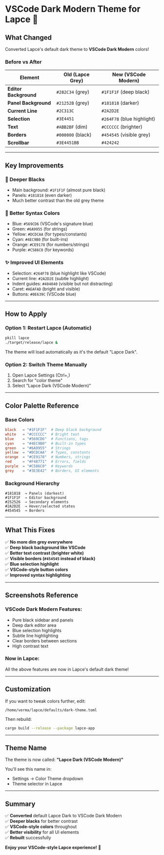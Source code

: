 # VSCode Dark Modern Theme for Lapce 🎨

## What Changed

Converted Lapce's default dark theme to **VSCode Dark Modern** colors!

### Before vs After

| Element | Old (Lapce Grey) | New (VSCode Modern) |
|---------|------------------|---------------------|
| **Editor Background** | `#282C34` (grey) | `#1F1F1F` (deep black) |
| **Panel Background** | `#21252B` (grey) | `#181818` (darker) |
| **Current Line** | `#2C313C` | `#2A2D2E` |
| **Selection** | `#3E4451` | `#264F78` (blue highlight) |
| **Text** | `#ABB2BF` (dim) | `#CCCCCC` (brighter) |
| **Borders** | `#000000` (black) | `#454545` (visible grey) |
| **Scrollbar** | `#3E4451BB` | `#424242` |

---

## Key Improvements

### 🖤 **Deeper Blacks**
- Main background: `#1F1F1F` (almost pure black)
- Panels: `#181818` (even darker)
- Much better contrast than the old grey theme

### 🎨 **Better Syntax Colors**
- Blue: `#569CD6` (VSCode's signature blue)
- Green: `#6A9955` (for strings)
- Yellow: `#DCDCAA` (for types/constants)
- Cyan: `#4EC9B0` (for built-ins)
- Orange: `#CE9178` (for numbers/strings)
- Purple: `#C586C0` (for keywords)

### ✨ **Improved UI Elements**
- Selection: `#264F78` (blue highlight like VSCode)
- Current line: `#2A2D2E` (subtle highlight)
- Indent guides: `#404040` (visible but not distracting)
- Caret: `#AEAFAD` (bright and visible)
- Buttons: `#0E639C` (VSCode blue)

---

## How to Apply

### Option 1: Restart Lapce (Automatic)
```bash
pkill lapce
./target/release/lapce &
```

The theme will load automatically as it's the default "Lapce Dark".

### Option 2: Switch Theme Manually
1. Open Lapce Settings (Ctrl+,)
2. Search for "color theme"
3. Select "Lapce Dark (VSCode Modern)"

---

## Color Palette Reference

### Base Colors
```toml
black   = "#1F1F1F"  # Deep black background
white   = "#CCCCCC"  # Bright text
blue    = "#569CD6"  # Functions, tags
cyan    = "#4EC9B0"  # Built-in types
green   = "#6A9955"  # Strings
yellow  = "#DCDCAA"  # Types, constants
orange  = "#CE9178"  # Numbers, strings
red     = "#F48771"  # Errors, fields
purple  = "#C586C0"  # Keywords
grey    = "#3E3E42"  # Borders, UI elements
```

### Background Hierarchy
```
#181818  → Panels (darkest)
#1F1F1F  → Editor background
#252526  → Secondary elements
#2A2D2E  → Hover/selected states
#454545  → Borders
```

---

## What This Fixes

✅ **No more dim grey everywhere**  
✅ **Deep black background like VSCode**  
✅ **Better text contrast (brighter white)**  
✅ **Visible borders (`#454545` instead of black)**  
✅ **Blue selection highlight**  
✅ **VSCode-style button colors**  
✅ **Improved syntax highlighting**

---

## Screenshots Reference

### VSCode Dark Modern Features:
- Pure black sidebar and panels
- Deep dark editor area
- Blue selection highlights
- Subtle line highlighting
- Clear borders between sections
- High contrast text

### Now in Lapce:
All the above features are now in Lapce's default dark theme!

---

## Customization

If you want to tweak colors further, edit:
```
/home/verma/lapce/defaults/dark-theme.toml
```

Then rebuild:
```bash
cargo build --release --package lapce-app
```

---

## Theme Name

The theme is now called: **"Lapce Dark (VSCode Modern)"**

You'll see this name in:
- Settings → Color Theme dropdown
- Theme selector in Lapce

---

## Summary

✅ **Converted** default Lapce Dark to VSCode Dark Modern  
✅ **Deeper blacks** for better contrast  
✅ **VSCode-style colors** throughout  
✅ **Better visibility** for all UI elements  
✅ **Rebuilt** successfully  

**Enjoy your VSCode-style Lapce experience!** 🚀
